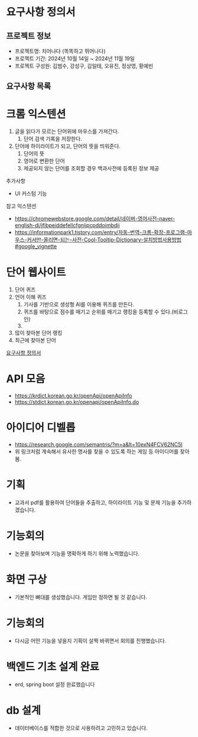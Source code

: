 
# 요구사항 정의서

## 프로젝트 정보

- 프로젝트명: 치어나다 (똑똑하고 뛰어나다)
- 프로젝트 기간: 2024년 10월 14일 ~ 2024년 11월 19일
- 프로젝트 구성원: 김범수, 강성구, 김일태, 오유진, 정상영, 황예빈

## 요구사항 목록

# 크롬 익스텐션

1. 글을 읽다가 모르는 단어위에 마우스를 가져간다.
    1. 단어 검색 기록을 저장한다.
2. 단어에 하이라이트가 되고, 단어의 뜻을 띄워준다.
    1. 단어의 뜻
    2. 영어로 변환한 단어
    3. 제공되지 않는 단어를 조회할 경우 백과사전에 등록된 정보 제공

추가사항

- UI 커스텀 기능

참고 익스텐션

- https://chromewebstore.google.com/detail/네이버-영어사전-naver-english-di/jfibpeiddefellcfgnijpcpddoimbdij
- https://informationpark1.tistory.com/entry/자동-번역-크롬-확장-프로그램-마우스-커서만-올리면-되는-사전-Cool-Tooltip-Dictionary-설치방법사용방법#google_vignette

# 단어 웹사이트

1. 단어 퀴즈
2. 언어 이해 퀴즈
    1. 기사를 기반으로 생성형 AI를 이용해 퀴즈를 만든다.
    2. 퀴즈를 바탕으로 점수를 매기고 순위를 매기고 랭킹을 등록할 수 있다.(비로그인)
    3. 
3. 많이 찾아본 단어 랭킹
4. 최근에 찾아본 단어 

[요구사항 정의서](https://www.notion.so/1260cfca537f8016ae0de531ed86d373?pvs=21)

# API 모음

- https://krdict.korean.go.kr/openApi/openApiInfo
- https://stdict.korean.go.kr/openapi/openApiInfo.do

# 아이디어 디벨롭
- https://research.google.com/semantris/?m=a&lt=10exN4FCV62NC5I
- 위 링크처럼 계속해서 유사한 명사를 찾을 수 있도록 하는 게임 등 아이디어를 찾아봄.

# 기획
- 교과서 pdf를 활용하여 단어들을 추출하고, 하이라이트 기능 및 문제 기능을 추가하겠습니다.

# 기능회의
- 논문을 찾아보며 기능을 명확하게 하기 위해 노력했습니다.

# 화면 구상
- 기본적인 뼈대를 생성했습니다. 게임만 정하면 될 것 같습니다.

# 기능회의 
- 다시금 어떤 기능을 넣을지 기획이 살짝 바뀌면서 회의를 진행했습니다.

# 백엔드 기초 설계 완료
- erd, spring boot 설정 완료했습니다

# db 설계
- 데이터베이스를 적합한 것으로 사용하려고 고민하고 있습니다.

